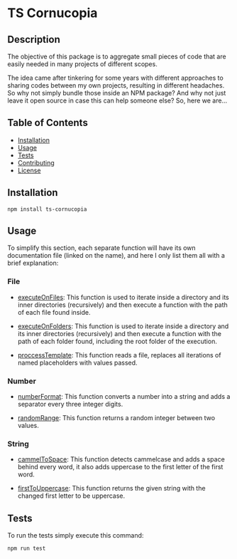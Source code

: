 # TS Cornucopia

## Description

The objective of this package is to aggregate small pieces of code that are easily needed in many projects of different scopes.

The idea came after tinkering for some years with different approaches to sharing codes between my own projects, resulting in different headaches. So why not simply bundle those inside an NPM package? And why not just leave it open source in case this can help someone else? So, here we are...

## Table of Contents

- [Installation](#installation)
- [Usage](#usage)
- [Tests](#tests)
- [Contributing](/CONTRIBUTING.md)
- [License](/LICENSE.md)

## Installation

```
npm install ts-cornucopia
```

## Usage

To simplify this section, each separate function will have its own documentation file (linked on the name), and here I only list them all with a brief explanation:

### File

- [executeOnFiles](docs/file/executeOnFiles.md): This function is used to iterate inside a directory and its inner directories (recursively) and then execute a function with the path of each file found inside.

- [executeOnFolders](docs/file/executeOnFolders.md): This function is used to iterate inside a directory and its inner directories (recursively) and then execute a function with the path of each folder found, including the root folder of the execution.

- [proccessTemplate](docs/file/proccessTemplate.md): This function reads a file, replaces all iterations of named placeholders with values passed.

### Number

- [numberFormat](docs/number/numberFormat.md): This function converts a number into a string and adds a separator every three integer digits.

- [randomRange](docs/number/randomRange.md): This function returns a random integer between two values.

### String

- [cammelToSpace](docs/string/cammelToSpace.md): This function detects cammelcase and adds a space behind every word, it also adds uppercase to the first letter of the first word.

- [firstToUppercase](docs/string/firstToUppercase.md): This function returns the given string with the changed first letter to be uppercase.

## Tests

To run the tests simply execute this command:

```
npm run test
```
